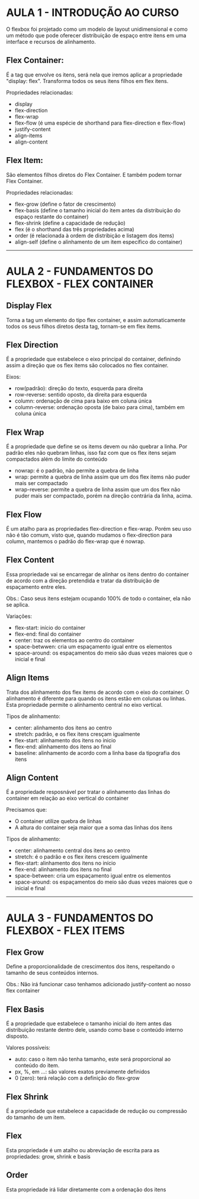 # AULA 1 - INTRODUÇÃO AO CURSO

O flexbox foi projetado como um modelo de layout unidimensional e como um método que pode oferecer distribuição de espaço entre itens em uma interface e recursos de alinhamento.

## Flex Container:
É a tag que envolve os itens, será nela que iremos aplicar a propriedade "display: flex". Transforma todos os seus itens filhos em flex itens.

Propriedades relacionadas:
* display
* flex-direction
* flex-wrap
* flex-flow (é uma espécie de shorthand para flex-direction e flex-flow)
* justify-content
* align-items
* align-content

## Flex Item:
São elementos filhos diretos do Flex Container. E também podem tornar Flex Container.

Propriedades relacionadas:
* flex-grow (define o fator de crescimento)
* flex-basis (define o tamanho inicial do item antes da distribuição do espaço restante do container) 
* flex-shrink (define a capacidade de redução)
* flex (é o shorthand das três propriedades acima)
* order (é relacionada à ordem de distribição e listagem dos items)
* align-self (define o alinhamento de um item específico do container)

--- 

# AULA 2 - FUNDAMENTOS DO FLEXBOX - FLEX CONTAINER
## Display Flex
Torna a tag um elemento do tipo flex container, e assim automaticamente todos os seus filhos diretos desta tag, tornam-se em flex items.

## Flex Direction
É a propriedade que estabelece o eixo principal do container, definindo assim a direção que os flex items são colocados no flex container.

Eixos:
* row(padrão): direção do texto, esquerda para direita
* row-reverse: sentido oposto, da direita para esquerda
* column: ordenação de cima para baixo em coluna única
* column-reverse: ordenação oposta (de baixo para cima), também em coluna única

## Flex Wrap
É a propriedade que define se os items devem ou não quebrar a linha.
Por padrão eles não quebram linhas, isso faz com que os flex itens sejam compactados além do limite do conteúdo

* nowrap: é o padrão, não permite a quebra de linha
* wrap: permite a quebra de linha assim que um dos flex items não puder mais ser compactado
* wrap-reverse: permite a quebra de linha assim que um dos flex não puder mais ser compactado, porém na direção contrária da linha, acima.

## Flex Flow
É um atalho para as propriedades flex-direction e flex-wrap.
Porém seu uso não é tão comum, visto que, quando mudamos o flex-direction para column, mantemos o padrão do flex-wrap que é nowrap.

## Flex Content
Essa propriedade vai se encarregar de alinhar os itens dentro do container de acordo com a direção pretendida e tratar da distribuição de espaçamento entre eles.

Obs.: Caso seus itens estejam ocupando 100% de todo o container, ela não se aplica.

Variações:
* flex-start: início do container
* flex-end: final do container
* center: traz os elementos ao centro do container
* space-betwwen: cria um espaçamento igual entre os elementos
* space-around: os espaçamentos do meio são duas vezes maiores que o inicial e final

## Align Items
Trata dos alinhamento dos flex items de acordo com o eixo do container.
O alinhamento é diferente para quando os itens estão em colunas ou linhas.
Esta propriedade permite o alinhamento central no eixo vertical.

Tipos de alinhamento:
* center: alinhamento dos itens ao centro
* stretch: padrão, e os flex itens cresçam igualmente
* flex-start: alinhamento dos itens no inicio
* flex-end: alinhamento dos itens ao final
* baseline: alinhamento de acordo com a linha base da tipografia dos itens

## Align Content
É a propriedade resposnável por tratar o alinhamento das linhas do container em relação ao eixo vertical do container

Precisamos que: 
* O container utilize quebra de linhas
* A altura do container seja maior que a soma das linhas dos itens

Tipos de alinhamento:
* center: alinhamento central dos itens ao centro
* stretch: é o padrão e os flex itens crescem igualmente
* flex-start: alinhamento dos itens no início
* flex-end: alinhamento dos itens no final
* space-between: cria um espaçamento igual entre os elementos
* space-around: os espaçamentos do meio são duas vezes maiores que o inicial e final

---

# AULA 3 - FUNDAMENTOS DO FLEXBOX - FLEX ITEMS
## Flex Grow
Define a proporcionalidade de crescimentos dos itens, respeitando o tamanho de seus conteúdos internos.

Obs.: Não irá funcionar caso tenhamos adicionado justify-content ao nosso flex container

## Flex Basis
É a propriedade que estabelece o tamanho inicial do item antes das distribuição restante dentro dele, usando como base o conteúdo interno disposto.

Valores possíveis:
* auto: caso o item não tenha tamanho, este será proporcional ao conteúdo do item.
* px, %, em ...: são valores exatos previamente definidos
* 0 (zero): terá relação com a definição do flex-grow

## Flex Shrink
É a propriedade que estabelece a capacidade de redução ou compressão do tamanho de um item.

## Flex
Esta propriedade é um atalho ou abreviação de escrita para as propriedades: grow, shrink e basis

## Order
Esta propriedade irá lidar diretamente com a ordenação dos itens
